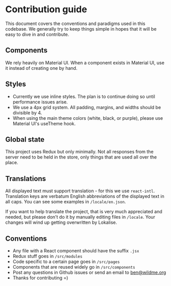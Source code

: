 # Contribution guide

This document covers the conventions and paradigms used in this codebase. We generally try to keep things simple in hopes that it will be easy to dive in and contribute.

## Components

We rely heavily on Material UI. When a component exists in Material UI, use it instead of creating one by hand. 

## Styles 

- Currently we use inline styles. The plan is to continue doing so until performance issues arise. 
- We use a 4px grid system. All padding, margins, and widths should be divisible by 4.
- When using the main theme colors (white, black, or purple), please use Material UI's useTheme hook.

## Global state 

This project uses Redux but only minimally. Not all responses from the server need to be held in the store, only things that are used all over the place.

## Translations 

All displayed text must support translation - for this we use `react-intl`. Translation keys are verbatum English abbreviations of the displayed text in all caps. You can see some examples in `/locale/en.json`. 

If you want to help translate the project, that is very much appreciated and needed, but please don't do it by manually editing files in `/locale`. Your changes will wind up getting overwritten by Lokalise.

## Conventions 

- Any file with a React component should have the suffix `.jsx`
- Redux stuff goes in `/src/modules`
- Code specific to a certain page goes in `/src/pages`
- Components that are reused widely go in `/src/components`
- Post any questions in Github issues or send an email to ben@wildme.org 
- Thanks for contributing =)
